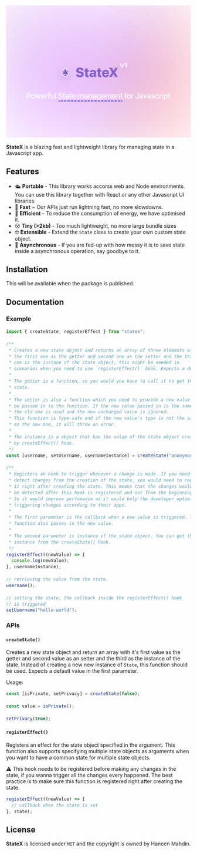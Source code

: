 <!-- <img height="300px" src="https://github.com/TruelinesHQ/statex/blob/main/resources/banner.png" alt="Banner" /> -->

<img src="resources/banner.png" alt="Banner" />

<br />

**StateX** is a blazing fast and lightweight library for managing state in a Javascript app.

## Features

- 🛳 **Portable** - This library works accorss web and Node environments. You can use this library together with React or any other Javascript UI libraries.
- 💨 **Fast** − Our APIs just run lightning fast, no more slowdowns.
- 🔋 **Efficient** - To reduce the consumption of energy, we have optimised it.
- 😵 **Tiny (>2kb)** - Too much lightweight, no more large bundle sizes
- 🤓 **Extensible** - Extend the `State` class to create your own custom state object.
- 🫥 **Asynchronous** - If you are fed-up with how messy it is to save state inside a asynchronous operation, say goodbye to it.

## Installation

This will be available when the package is published.

## Documentation

### Example

```ts
import { createState, registerEffect } from "statex";

/**
 * Creates a new state object and returns an array of three elements with
 * the first one as the getter and second one as the setter and the third
 * one is the instane of the state object, this might be needed in
 * scenarios when you need to use `registerEffect()` hook. Expects a default value in the first parameter.
 *
 * The getter is a function, so you would you have to call it to get the
 * state.
 *
 * The setter is also a function which you need to provide a new value to
 * be passed in to the function. If the new value passed in is the same as
 * the old one is used and the new unchanged value is ignored.
 * This function is type-safe and if the new value's type is not the same
 * as the new one, it will throw an error.
 *
 * The instance is a object that has the value of the state object created
 * by createEffect() hook.
 */
const [username, setUsername, usernameInstance] = createState("anonymous");

/**
 * Registers an hook to trigger whenever a change is made. If you need to
 * detect changes from the creation of the state, you would need to register
 * it right after creating the state. This means that the changes would only
 * be detected after this hook is registered and not from the beginning.
 * So it would improve perfomance as it would help the developer optimise
 * triggering changes according to their apps.
 *
 * The first parameter is the callback when a new value is triggered. This
 * function also passes in the new value.
 *
 * The second parameter is instance of the state object. You can get the
 * instance from the createState() hook.
 */
registerEffect((newValue) => {
  console.log(newValue);
}, usernameInstance);

// retrieving the value from the state.
username();

// setting the state, the callback inside the registerEffect() hook
// is triggered
setUsername("hello-world");
```

### APIs

#### `createState()`

Creates a new state object and return an array with it's first value as the getter and second value as an setter and the third as the instance of the state. Instead of creating a new new instance of `State`, this function should be used. Expects a default value in the first parameter.

Usage:

```ts
const [isPrivate, setPrivacy] = createState(false);

const value = isPrivate();

setPrivacy(true);
```

#### `registerEffect()`

Registers an effect for the state object specified in the argument. This function also supports specifying multiple state objects as arguments when you want to have a common state for multiple state objects.

⚠️ This hook needs to be registered before making any changes in the state, if you wanna trigger all the changes every happened. The best practice is to make sure this function is registered right after
creating the state.

```ts
registerEffect((newValue) => {
  // callback when the state is set
}, state);
```

## License

**StateX** is licensed under `MIT` and the copyright is owned by Haneen Mahdin.
